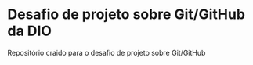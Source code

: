 # Desafio de projeto sobre Git/GitHub da DIO
Repositório craido para o desafio de projeto sobre Git/GitHub
